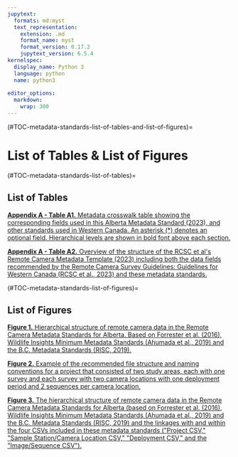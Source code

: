 ```yaml
---
jupytext:
  formats: md:myst
  text_representation:
    extension: .md
    format_name: myst
    format_version: 0.17.2
    jupytext_version: 6.5.4
kernelspec:
  display_name: Python 3
  language: python
  name: python3
  
editor_options: 
  markdown: 
    wrap: 300
---
```

(#TOC-metadata-standards-list-of-tables-and-list-of-figures)=
# List of Tables & List of Figures

(#TOC-metadata-standards-list-of-tables)=
## List of Tables

[**Appendix A - Table A1.** Metadata crosswalk table showing the corresponding fields used in this Alberta Metadata Standard (2023), and other standards used in Western Canada. An asterisk (\*) denotes an optional field. Hierarchical levels are shown in bold font above each section.](#metadata-standards-appendix-a-table-a-1)

[**Appendix A - Table A2.** Overview of the structure of the RCSC et al's Remote Camera Metadata Template (2023) including both the data fields recommended by the Remote Camera Survey Guidelines: Guidelines for Western Canada (RCSC et al., 2023) and these metadata standards.](#metadata-standards-appendix-a-table-a-2)


(#TOC-metadata-standards-list-of-figures)=
## List of Figures

[**Figure 1.** Hierarchical structure of remote camera data in the Remote Camera Metadata Standards for Alberta. Based on Forrester et al. (2016), Wildlife Insights Minimum Metadata Standards (Ahumada et al., 2019) and the B.C. Metadata Standards (RISC, 2019).](#metadata-standards-figure-1)

[**Figure 2.** Example of the recommended file structure and naming conventions for a project that consisted of two study areas, each with one survey and each survey with two camera locations with one deployment period and 2 sequences per camera location.](#metadata-standards-figure-2)

[**Figure 3.** The hierarchical structure of remote camera data in the Remote Camera Metadata Standards for Alberta (based on Forrester et al. (2016), Wildlife Insights Minimum Metadata Standards (Ahumada et al., 2019) and the B.C. Metadata Standards (RISC, 2019) and the linkages with and within the four CSVs included in these metadata standards ("Project CSV," "Sample Station/Camera Location CSV," "Deployment CSV," and the "Image/Sequence CSV").](#metadata-standards-figure-3)
